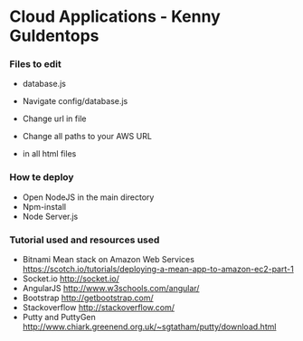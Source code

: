 # Cloud Applications - Kenny Guldentops 

### Files to edit ###
 
* database.js
 * Navigate config/database.js
 * Change url in file
 
* Change all paths to your AWS URL
 * in all html files


### How te deploy ###
* Open NodeJS in the main directory
* Npm-install
* Node Server.js




### Tutorial used and resources used ###
* Bitnami Mean stack on Amazon Web Services
https://scotch.io/tutorials/deploying-a-mean-app-to-amazon-ec2-part-1
* Socket.io 
http://socket.io/
* AngularJS
http://www.w3schools.com/angular/
* Bootstrap
http://getbootstrap.com/
* Stackoverflow
http://stackoverflow.com/
* Putty and PuttyGen
http://www.chiark.greenend.org.uk/~sgtatham/putty/download.html
